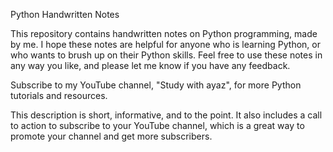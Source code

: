 Python Handwritten Notes

This repository contains handwritten notes on Python programming, made by me. I hope these notes are helpful for anyone who is learning Python, or who wants to brush up on their Python skills. Feel free to use these notes in any way you like, and please let me know if you have any feedback.

Subscribe to my YouTube channel, "Study with ayaz", for more Python tutorials and resources.

This description is short, informative, and to the point. It also includes a call to action to subscribe to your YouTube channel, which is a great way to promote your channel and get more subscribers.
